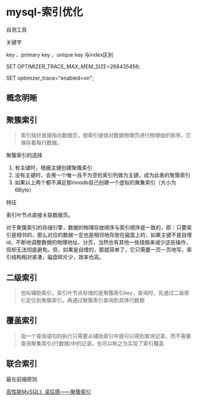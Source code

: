 # mysql-索引优化



自测工具

关键字

 key 、primary key 、unique key 与index区别



SET OPTIMIZER_TRACE_MAX_MEM_SIZE=268435456; 

SET optimizer_trace="enabled=on";



## 概念明晰

## 聚簇索引

> 索引指针直接指向数据页，按索引键值对数据物理页进行物理组织排序，它保存着每行数据。

聚簇索引的选择

1. 有主键时，根据主键创建聚簇索引
2. 没有主键时，会用一个唯一且不为空的索引列做为主键，成为此表的聚簇索引
3. 如果以上两个都不满足那innodb自己创建一个虚拟的聚集索引（大小为6Byte）



特征

 索引叶节点直接关联数据页。



对于聚簇索引的存储引擎，数据的物理存放顺序与索引顺序是一致的，即：只要索引是相邻的，那么对应的数据一定也是相邻地存放在磁盘上的，如果主键不是自增id，不断地调整数据的物理地址、分页，当然也有其他一些措施来减少这些操作，但却无法彻底避免。但，如果是自增的，那就简单了，它只需要一页一页地写，索引结构相对紧凑，磁盘碎片少，效率也高。

## 二级索引 

> 也叫辅助索引，索引叶节点存储的是聚簇索引key，查询时，先通过二级索引定位到聚簇索引，再通过聚簇索引查询到具体行数据



## 覆盖索引

> 指一个查询语句的执行只需要从辅助索引中就可以得到查询记录，而不需要查询聚集索引(行数据)中的记录。也可以称之为实现了索引覆盖



## 联合索引

>

最左前缀原则







[高性能MySQL》读后感——聚簇索引](https://www.jianshu.com/p/54c6d5db4fe6)









